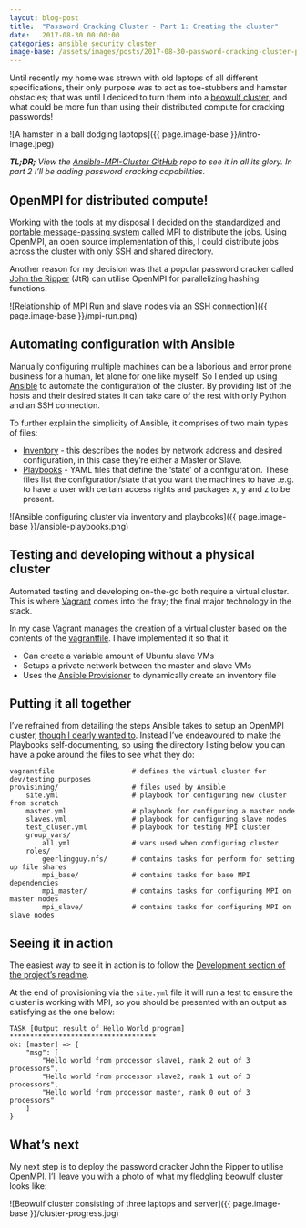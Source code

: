 ```yaml
---
layout: blog-post
title:  "Password Cracking Cluster - Part 1: Creating the cluster"
date:   2017-08-30 00:00:00
categories: ansible security cluster
image-base: /assets/images/posts/2017-08-30-password-cracking-cluster-part-1-creating-the-cluster
---
```


Until recently my home was strewn with old laptops of all different specifications, their only purpose was to act as toe-stubbers and hamster obstacles; that was until I decided to turn them into a [beowulf cluster](https://en.wikipedia.org/wiki/Beowulf_cluster), and what could be more fun than using their distributed compute for cracking passwords!

![A hamster in a ball dodging laptops]({{ page.image-base }}/intro-image.jpeg)

***TL;DR;*** *View the [Ansible-MPI-Cluster GitHub](https://github.com/SketchingDev/Ansible-MPI-Cluster) repo to see it in all its glory. In part 2 I’ll be adding password cracking capabilities.*

## OpenMPI for distributed compute!

Working with the tools at my disposal I decided on the [standardized and portable message-passing system](https://en.wikipedia.org/wiki/Message_Passing_Interface) called MPI to distribute the jobs. Using OpenMPI, an open source implementation of this, I could distribute jobs across the cluster with only SSH and shared directory.

Another reason for my decision was that a popular password cracker called [John the Ripper](http://www.openwall.com/john/) (JtR) can utilise OpenMPI for parallelizing hashing functions.

![Relationship of MPI Run and slave nodes via an SSH connection]({{ page.image-base }}/mpi-run.png)

## Automating configuration with Ansible

Manually configuring multiple machines can be a laborious and error prone business for a human, let alone for one like myself. So I ended up using [Ansible](https://www.ansible.com/) to automate the configuration of the cluster. By providing list of the hosts and their desired states it can take care of the rest with only Python and an SSH connection.

To further explain the simplicity of Ansible, it comprises of two main types of files:

- [Inventory](https://docs.ansible.com/ansible/2.3/intro_inventory.html#id5) - this describes the nodes by network address and desired configuration, in this case they’re either a Master or Slave.
- [Playbooks](https://docs.ansible.com/ansible/2.3/playbooks_intro.html#intro-to-playbooks) - YAML files that define the ‘state’ of a configuration. These files list the configuration/state that you want the machines to have .e.g. to have a user with certain access rights and packages x, y and z to be present.

![Ansible configuring cluster via inventory and playbooks]({{ page.image-base }}/ansible-playbooks.png)

## Testing and developing without a physical cluster

Automated testing and developing on-the-go both require a virtual cluster. This is where [Vagrant](https://www.vagrantup.com/) comes into the fray; the final major technology in the stack.

In my case Vagrant manages the creation of a virtual cluster based on the contents of the [vagrantfile](https://github.com/SketchingDev/Ansible-MPI-Cluster/blob/development/Vagrantfile). I have implemented it so that it:

 * Can create a variable amount of Ubuntu slave VMs
 * Setups a private network between the master and slave VMs
 * Uses the [Ansible Provisioner](https://www.vagrantup.com/docs/provisioning/ansible.html) to dynamically create an inventory file

## Putting it all together

I’ve refrained from detailing the steps Ansible takes to setup an OpenMPI cluster, [though I dearly wanted to](http://pic.twitter.com/kqBNySaixJ). Instead I’ve endeavoured to make the Playbooks self-documenting, so using the directory listing below you can have a poke around the files to see what they do:

```
vagrantfile                   # defines the virtual cluster for dev/testing purposes
provisining/                  # files used by Ansible
    site.yml                  # playbook for configuring new cluster from scratch
    master.yml                # playbook for configuring a master node
    slaves.yml                # playbook for configuring slave nodes
    test_cluser.yml           # playbook for testing MPI cluster
    group_vars/               
        all.yml               # vars used when configuring cluster
    roles/                    
        geerlingguy.nfs/      # contains tasks for perform for setting up file shares
        mpi_base/             # contains tasks for base MPI dependencies
        mpi_master/           # contains tasks for configuring MPI on master nodes
        mpi_slave/            # contains tasks for configuring MPI on slave nodes
```

## Seeing it in action

The easiest way to see it in action is to follow the [Development section of the project’s readme](https://github.com/SketchingDev/Ansible-MPI-Cluster#development).

At the end of provisioning via the `site.yml`  file it will run a test to ensure the cluster is working with MPI, so you should be presented with an output as satisfying as the one below:

```
TASK [Output result of Hello World program] ************************************
ok: [master] => {
    "msg": [
        "Hello world from processor slave1, rank 2 out of 3 processors",
        "Hello world from processor slave2, rank 1 out of 3 processors",
        "Hello world from processor master, rank 0 out of 3 processors"
    ]
}
```

## What’s next

My next step is to deploy the password cracker John the Ripper to utilise OpenMPI. I’ll
leave you with a photo of what my fledgling beowulf cluster looks like:

![Beowulf cluster consisting of three laptops and server]({{ page.image-base }}/cluster-progress.jpg)
